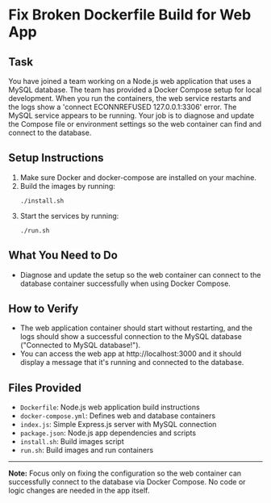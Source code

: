 # Fix Broken Dockerfile Build for Web App

## Task
You have joined a team working on a Node.js web application that uses a MySQL database. The team has provided a Docker Compose setup for local development. When you run the containers, the web service restarts and the logs show a 'connect ECONNREFUSED 127.0.0.1:3306' error. The MySQL service appears to be running. Your job is to diagnose and update the Compose file or environment settings so the web container can find and connect to the database.

## Setup Instructions

1. Make sure Docker and docker-compose are installed on your machine.
2. Build the images by running:
    ```
    ./install.sh
    ```
3. Start the services by running:
    ```
    ./run.sh
    ```

## What You Need to Do
- Diagnose and update the setup so the web container can connect to the database container successfully when using Docker Compose.

## How to Verify
- The web application container should start without restarting, and the logs should show a successful connection to the MySQL database ("Connected to MySQL database!").
- You can access the web app at http://localhost:3000 and it should display a message that it's running and connected to the database.

## Files Provided
- `Dockerfile`: Node.js web application build instructions
- `docker-compose.yml`: Defines web and database containers
- `index.js`: Simple Express.js server with MySQL connection
- `package.json`: Node.js app dependencies and scripts
- `install.sh`: Build images script
- `run.sh`: Build images and run containers

---

**Note:** Focus only on fixing the configuration so the web container can successfully connect to the database via Docker Compose. No code or logic changes are needed in the app itself.